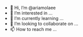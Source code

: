 - 👋 Hi, I’m @ariamolaee
- 👀 I’m interested in ...
- 🌱 I’m currently learning ...
- 💞️ I’m looking to collaborate on ...
- 📫 How to reach me ...

<!---
ariamolaee/ariamolaee is a ✨ special ✨ repository because its `README.md` (this file) appears on your GitHub profile.
You can click the Preview link to take a look at your changes.
--->
